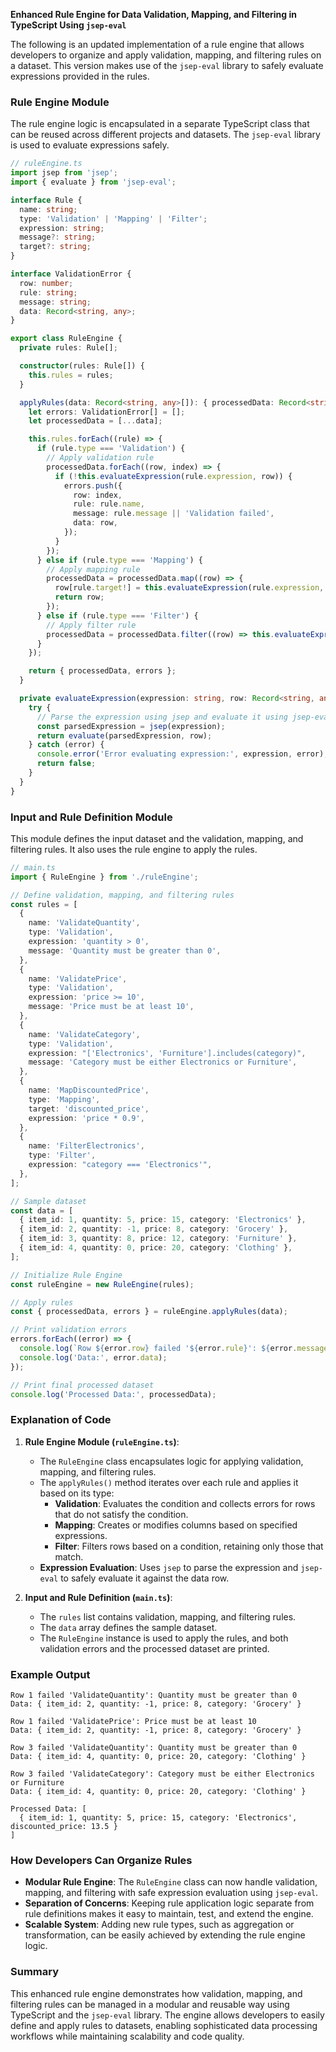 **Enhanced Rule Engine for Data Validation, Mapping, and Filtering in TypeScript Using `jsep-eval`**

The following is an updated implementation of a rule engine that allows developers to organize and apply validation, mapping, and filtering rules on a dataset. This version makes use of the `jsep-eval` library to safely evaluate expressions provided in the rules.

### Rule Engine Module
The rule engine logic is encapsulated in a separate TypeScript class that can be reused across different projects and datasets. The `jsep-eval` library is used to evaluate expressions safely.

```typescript
// ruleEngine.ts
import jsep from 'jsep';
import { evaluate } from 'jsep-eval';

interface Rule {
  name: string;
  type: 'Validation' | 'Mapping' | 'Filter';
  expression: string;
  message?: string;
  target?: string;
}

interface ValidationError {
  row: number;
  rule: string;
  message: string;
  data: Record<string, any>;
}

export class RuleEngine {
  private rules: Rule[];

  constructor(rules: Rule[]) {
    this.rules = rules;
  }

  applyRules(data: Record<string, any>[]): { processedData: Record<string, any>[]; errors: ValidationError[] } {
    let errors: ValidationError[] = [];
    let processedData = [...data];

    this.rules.forEach((rule) => {
      if (rule.type === 'Validation') {
        // Apply validation rule
        processedData.forEach((row, index) => {
          if (!this.evaluateExpression(rule.expression, row)) {
            errors.push({
              row: index,
              rule: rule.name,
              message: rule.message || 'Validation failed',
              data: row,
            });
          }
        });
      } else if (rule.type === 'Mapping') {
        // Apply mapping rule
        processedData = processedData.map((row) => {
          row[rule.target!] = this.evaluateExpression(rule.expression, row);
          return row;
        });
      } else if (rule.type === 'Filter') {
        // Apply filter rule
        processedData = processedData.filter((row) => this.evaluateExpression(rule.expression, row));
      }
    });

    return { processedData, errors };
  }

  private evaluateExpression(expression: string, row: Record<string, any>): boolean | number {
    try {
      // Parse the expression using jsep and evaluate it using jsep-eval
      const parsedExpression = jsep(expression);
      return evaluate(parsedExpression, row);
    } catch (error) {
      console.error('Error evaluating expression:', expression, error);
      return false;
    }
  }
}
```

### Input and Rule Definition Module
This module defines the input dataset and the validation, mapping, and filtering rules. It also uses the rule engine to apply the rules.

```typescript
// main.ts
import { RuleEngine } from './ruleEngine';

// Define validation, mapping, and filtering rules
const rules = [
  {
    name: 'ValidateQuantity',
    type: 'Validation',
    expression: 'quantity > 0',
    message: 'Quantity must be greater than 0',
  },
  {
    name: 'ValidatePrice',
    type: 'Validation',
    expression: 'price >= 10',
    message: 'Price must be at least 10',
  },
  {
    name: 'ValidateCategory',
    type: 'Validation',
    expression: "['Electronics', 'Furniture'].includes(category)",
    message: 'Category must be either Electronics or Furniture',
  },
  {
    name: 'MapDiscountedPrice',
    type: 'Mapping',
    target: 'discounted_price',
    expression: 'price * 0.9',
  },
  {
    name: 'FilterElectronics',
    type: 'Filter',
    expression: "category === 'Electronics'",
  },
];

// Sample dataset
const data = [
  { item_id: 1, quantity: 5, price: 15, category: 'Electronics' },
  { item_id: 2, quantity: -1, price: 8, category: 'Grocery' },
  { item_id: 3, quantity: 8, price: 12, category: 'Furniture' },
  { item_id: 4, quantity: 0, price: 20, category: 'Clothing' },
];

// Initialize Rule Engine
const ruleEngine = new RuleEngine(rules);

// Apply rules
const { processedData, errors } = ruleEngine.applyRules(data);

// Print validation errors
errors.forEach((error) => {
  console.log(`Row ${error.row} failed '${error.rule}': ${error.message}`);
  console.log('Data:', error.data);
});

// Print final processed dataset
console.log('Processed Data:', processedData);
```

### Explanation of Code

1. **Rule Engine Module (`ruleEngine.ts`)**:
    - The `RuleEngine` class encapsulates logic for applying validation, mapping, and filtering rules.
    - The `applyRules()` method iterates over each rule and applies it based on its type:
        - **Validation**: Evaluates the condition and collects errors for rows that do not satisfy the condition.
        - **Mapping**: Creates or modifies columns based on specified expressions.
        - **Filter**: Filters rows based on a condition, retaining only those that match.
    - **Expression Evaluation**: Uses `jsep` to parse the expression and `jsep-eval` to safely evaluate it against the data row.

2. **Input and Rule Definition (`main.ts`)**:
    - The `rules` list contains validation, mapping, and filtering rules.
    - The `data` array defines the sample dataset.
    - The `RuleEngine` instance is used to apply the rules, and both validation errors and the processed dataset are printed.

### Example Output
```
Row 1 failed 'ValidateQuantity': Quantity must be greater than 0
Data: { item_id: 2, quantity: -1, price: 8, category: 'Grocery' }

Row 1 failed 'ValidatePrice': Price must be at least 10
Data: { item_id: 2, quantity: -1, price: 8, category: 'Grocery' }

Row 3 failed 'ValidateQuantity': Quantity must be greater than 0
Data: { item_id: 4, quantity: 0, price: 20, category: 'Clothing' }

Row 3 failed 'ValidateCategory': Category must be either Electronics or Furniture
Data: { item_id: 4, quantity: 0, price: 20, category: 'Clothing' }

Processed Data: [
  { item_id: 1, quantity: 5, price: 15, category: 'Electronics', discounted_price: 13.5 }
]
```

### How Developers Can Organize Rules
- **Modular Rule Engine**: The `RuleEngine` class can now handle validation, mapping, and filtering with safe expression evaluation using `jsep-eval`.
- **Separation of Concerns**: Keeping rule application logic separate from rule definitions makes it easy to maintain, test, and extend the engine.
- **Scalable System**: Adding new rule types, such as aggregation or transformation, can be easily achieved by extending the rule engine logic.

### Summary
This enhanced rule engine demonstrates how validation, mapping, and filtering rules can be managed in a modular and reusable way using TypeScript and the `jsep-eval` library. The engine allows developers to easily define and apply rules to datasets, enabling sophisticated data processing workflows while maintaining scalability and code quality.